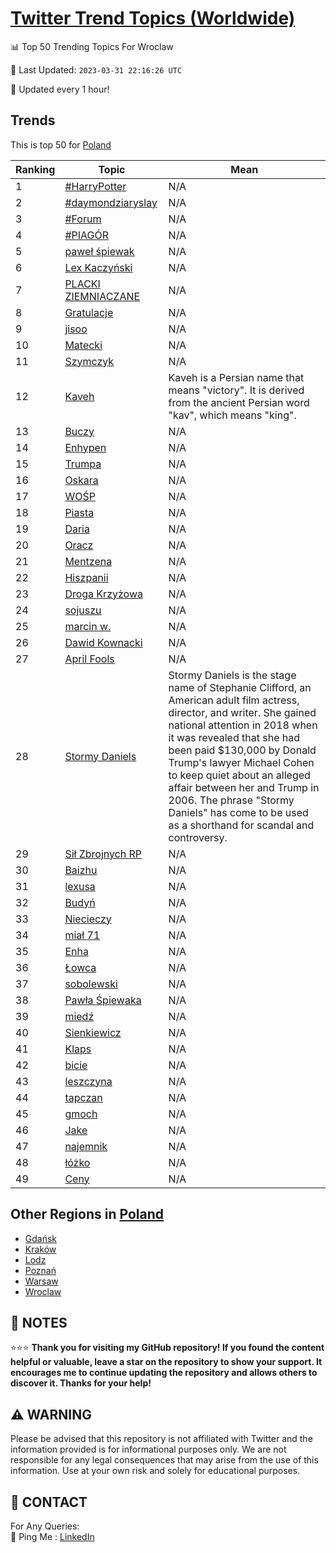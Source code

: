 [Twitter Trend Topics (Worldwide)](https://github.com/ErcinDedeoglu/Twitter-Trend-Topics)
==========


📊 Top 50 Trending Topics For Wroclaw

📆 Last Updated: `2023-03-31 22:16:26 UTC`

🔧 Updated every 1 hour!


## Trends

This is top 50 for [Poland](</Poland>)

| Ranking | Topic | Mean |
| ------- | ------------ | ------------ |
| 1 | [#HarryPotter](http://twitter.com/search?q=%23HarryPotter) | N/A |
| 2 | [#daymondziaryslay](http://twitter.com/search?q=%23daymondziaryslay) | N/A |
| 3 | [#Forum](http://twitter.com/search?q=%23Forum) | N/A |
| 4 | [#PIAGÓR](http://twitter.com/search?q=%23PIAG%c3%93R) | N/A |
| 5 | [paweł śpiewak](http://twitter.com/search?q=pawe%c5%82+%c5%9bpiewak) | N/A |
| 6 | [Lex Kaczyński](http://twitter.com/search?q=Lex+Kaczy%c5%84ski) | N/A |
| 7 | [PLACKI ZIEMNIACZANE](http://twitter.com/search?q=PLACKI+ZIEMNIACZANE) | N/A |
| 8 | [Gratulacje](http://twitter.com/search?q=Gratulacje) | N/A |
| 9 | [jisoo](http://twitter.com/search?q=jisoo) | N/A |
| 10 | [Matecki](http://twitter.com/search?q=Matecki) | N/A |
| 11 | [Szymczyk](http://twitter.com/search?q=Szymczyk) | N/A |
| 12 | [Kaveh](http://twitter.com/search?q=Kaveh) | Kaveh is a Persian name that means "victory". It is derived from the ancient Persian word "kav", which means "king". |
| 13 | [Buczy](http://twitter.com/search?q=Buczy) | N/A |
| 14 | [Enhypen](http://twitter.com/search?q=Enhypen) | N/A |
| 15 | [Trumpa](http://twitter.com/search?q=Trumpa) | N/A |
| 16 | [Oskara](http://twitter.com/search?q=Oskara) | N/A |
| 17 | [WOŚP](http://twitter.com/search?q=WO%c5%9aP) | N/A |
| 18 | [Piasta](http://twitter.com/search?q=Piasta) | N/A |
| 19 | [Daria](http://twitter.com/search?q=Daria) | N/A |
| 20 | [Oracz](http://twitter.com/search?q=Oracz) | N/A |
| 21 | [Mentzena](http://twitter.com/search?q=Mentzena) | N/A |
| 22 | [Hiszpanii](http://twitter.com/search?q=Hiszpanii) | N/A |
| 23 | [Droga Krzyżowa](http://twitter.com/search?q=Droga+Krzy%c5%bcowa) | N/A |
| 24 | [sojuszu](http://twitter.com/search?q=sojuszu) | N/A |
| 25 | [marcin w.](http://twitter.com/search?q=marcin+w.) | N/A |
| 26 | [Dawid Kownacki](http://twitter.com/search?q=Dawid+Kownacki) | N/A |
| 27 | [April Fools](http://twitter.com/search?q=April+Fools) | N/A |
| 28 | [Stormy Daniels](http://twitter.com/search?q=Stormy+Daniels) | Stormy Daniels is the stage name of Stephanie Clifford, an American adult film actress, director, and writer. She gained national attention in 2018 when it was revealed that she had been paid $130,000 by Donald Trump's lawyer Michael Cohen to keep quiet about an alleged affair between her and Trump in 2006. The phrase "Stormy Daniels" has come to be used as a shorthand for scandal and controversy. |
| 29 | [Sił Zbrojnych RP](http://twitter.com/search?q=Si%c5%82+Zbrojnych+RP) | N/A |
| 30 | [Baizhu](http://twitter.com/search?q=Baizhu) | N/A |
| 31 | [lexusa](http://twitter.com/search?q=lexusa) | N/A |
| 32 | [Budyń](http://twitter.com/search?q=Budy%c5%84) | N/A |
| 33 | [Niecieczy](http://twitter.com/search?q=Niecieczy) | N/A |
| 34 | [miał 71](http://twitter.com/search?q=mia%c5%82+71) | N/A |
| 35 | [Enha](http://twitter.com/search?q=Enha) | N/A |
| 36 | [Łowca](http://twitter.com/search?q=%c5%81owca) | N/A |
| 37 | [sobolewski](http://twitter.com/search?q=sobolewski) | N/A |
| 38 | [Pawła Śpiewaka](http://twitter.com/search?q=Paw%c5%82a+%c5%9apiewaka) | N/A |
| 39 | [miedź](http://twitter.com/search?q=mied%c5%ba) | N/A |
| 40 | [Sienkiewicz](http://twitter.com/search?q=Sienkiewicz) | N/A |
| 41 | [Klaps](http://twitter.com/search?q=Klaps) | N/A |
| 42 | [bicie](http://twitter.com/search?q=bicie) | N/A |
| 43 | [leszczyna](http://twitter.com/search?q=leszczyna) | N/A |
| 44 | [tapczan](http://twitter.com/search?q=tapczan) | N/A |
| 45 | [gmoch](http://twitter.com/search?q=gmoch) | N/A |
| 46 | [Jake](http://twitter.com/search?q=Jake) | N/A |
| 47 | [najemnik](http://twitter.com/search?q=najemnik) | N/A |
| 48 | [łóżko](http://twitter.com/search?q=%c5%82%c3%b3%c5%bcko) | N/A |
| 49 | [Ceny](http://twitter.com/search?q=Ceny) | N/A |



## Other Regions in [Poland](</Poland>)

* [Gdańsk](</Poland/Gdańsk.md>)
* [Kraków](</Poland/Kraków.md>)
* [Lodz](</Poland/Lodz.md>)
* [Poznań](</Poland/Poznań.md>)
* [Warsaw](</Poland/Warsaw.md>)
* [Wroclaw](</Poland/Wroclaw.md>)



## 📝 NOTES

⭐⭐⭐ **Thank you for visiting my GitHub repository! If you found the content helpful or valuable, leave a star on the repository to show your support. It encourages me to continue updating the repository and allows others to discover it. Thanks for your help!**


## ⚠️ WARNING

Please be advised that this repository is not affiliated with Twitter and the information provided is for informational purposes only. We are not responsible for any legal consequences that may arise from the use of this information. Use at your own risk and solely for educational purposes.


## 📨 CONTACT

 For Any Queries:  
            🏓 Ping Me : [LinkedIn](https://www.linkedin.com/in/ercindedeoglu/)
